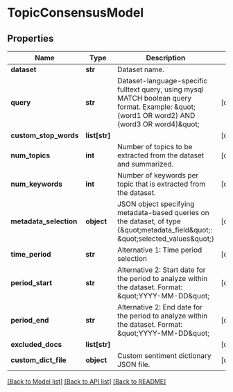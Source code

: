 # TopicConsensusModel

## Properties
Name | Type | Description | Notes
------------ | ------------- | ------------- | -------------
**dataset** | **str** | Dataset name. | 
**query** | **str** | Dataset-language-specific fulltext query, using mysql MATCH boolean query format. Example: \&quot;(word1 OR word2) AND (word3 OR word4)\&quot;  | [optional] 
**custom_stop_words** | **list[str]** |  | [optional] 
**num_topics** | **int** | Number of topics to be extracted from the dataset and summarized. | [optional] 
**num_keywords** | **int** | Number of keywords per topic that is extracted from the dataset. | [optional] 
**metadata_selection** | **object** | JSON object specifying metadata-based queries on the dataset, of type {\&quot;metadata_field\&quot;: \&quot;selected_values\&quot;} | [optional] 
**time_period** | **str** | Alternative 1: Time period selection | [optional] 
**period_start** | **str** | Alternative 2: Start date for the period to analyze within the dataset. Format: \&quot;YYYY-MM-DD\&quot;  | [optional] 
**period_end** | **str** | Alternative 2: End date for the period to analyze within the dataset. Format: \&quot;YYYY-MM-DD\&quot;  | [optional] 
**excluded_docs** | **list[str]** |  | [optional] 
**custom_dict_file** | **object** | Custom sentiment dictionary JSON file. | [optional] 

[[Back to Model list]](../README.md#documentation-for-models) [[Back to API list]](../README.md#documentation-for-api-endpoints) [[Back to README]](../README.md)


